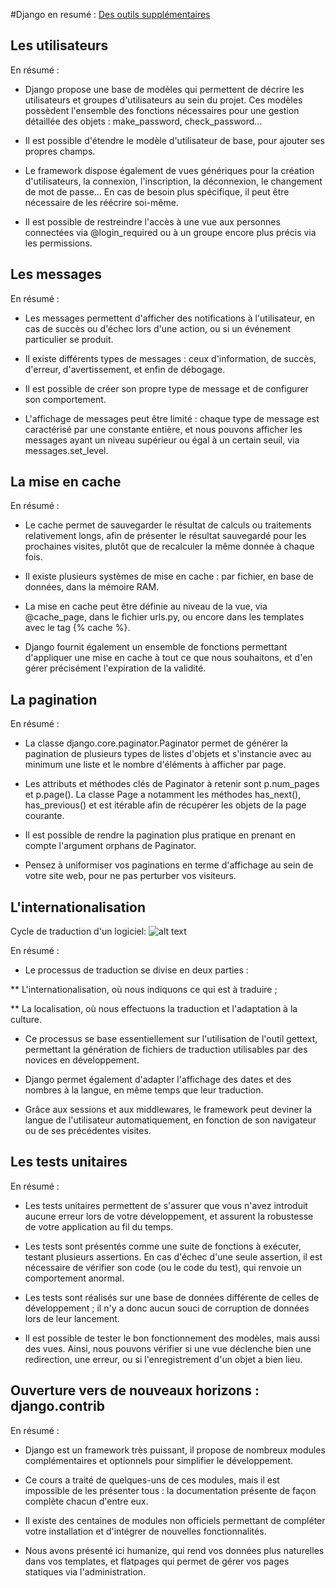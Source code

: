 #Django en resumé : [Des outils supplémentaires](http://openclassrooms.com/courses/developpez-votre-site-web-avec-le-framework-django/les-utilisateurs-2)

##  Les utilisateurs 
En résumé :

* Django propose une base de modèles qui permettent de décrire les utilisateurs et groupes d'utilisateurs au sein du projet. Ces modèles possèdent l'ensemble des fonctions nécessaires pour une gestion détaillée des objets : make_password, check_password…

* Il est possible d'étendre le modèle d'utilisateur de base, pour ajouter ses propres champs.

* Le framework dispose également de vues génériques pour la création d'utilisateurs, la connexion, l'inscription, la déconnexion, le changement de mot de passe… En cas de besoin plus spécifique, il peut être nécessaire de les réécrire soi-même.

* Il est possible de restreindre l'accès à une vue aux personnes connectées via @login_required ou à un groupe encore plus précis via les permissions. 

## Les messages 
En résumé :

* Les messages permettent d'afficher des notifications à l'utilisateur, en cas de succès ou d'échec lors d'une action, ou si un événement particulier se produit.

* Il existe différents types de messages : ceux d'information, de succès, d'erreur, d'avertissement, et enfin de débogage.

* Il est possible de créer son propre type de message et de configurer son comportement.

* L'affichage de messages peut être limité : chaque type de message est caractérisé par une constante entière, et nous pouvons afficher les messages ayant un niveau supérieur ou égal à un certain seuil, via messages.set_level.

## La mise en cache 
En résumé :

* Le cache permet de sauvegarder le résultat de calculs ou traitements relativement longs, afin de présenter le résultat sauvegardé pour les prochaines visites, plutôt que de recalculer la même donnée à chaque fois.

* Il existe plusieurs systèmes de mise en cache : par fichier, en base de données, dans la mémoire RAM.

* La mise en cache peut être définie au niveau de la vue, via @cache_page, dans le fichier urls.py, ou encore dans les templates avec le tag {% cache %}.

* Django fournit également un ensemble de fonctions permettant d'appliquer une mise en cache à tout ce que nous souhaitons, et d'en gérer précisément l'expiration de la validité.

## La pagination 
En résumé :

* La classe django.core.paginator.Paginator permet de générer la pagination de plusieurs types de listes d'objets et s'instancie avec au minimum une liste et le nombre d'éléments à afficher par page.

* Les attributs et méthodes clés de Paginator à retenir sont p.num_pages et p.page(). La classe Page a notamment les méthodes has_next(), has_previous() et est itérable afin de récupérer les objets de la page courante.

* Il est possible de rendre la pagination plus pratique en prenant en compte l'argument orphans de Paginator.

* Pensez à uniformiser vos paginations en terme d'affichage au sein de votre site web, pour ne pas perturber vos visiteurs.

## L'internationalisation 
Cycle de traduction d'un logiciel:
![alt text](http://uploads.siteduzero.com/files/420001_421000/420517.png)

En résumé :

* Le processus de traduction se divise en deux parties :

** L'internationalisation, où nous indiquons ce qui est à traduire ;

** La localisation, où nous effectuons la traduction et l'adaptation à la culture.

* Ce processus se base essentiellement sur l'utilisation de l'outil gettext, permettant la génération de fichiers de traduction utilisables par des novices en développement.

* Django permet également d'adapter l'affichage des dates et des nombres à la langue, en même temps que leur traduction.

* Grâce aux sessions et aux middlewares, le framework peut deviner la langue de l'utilisateur automatiquement, en fonction de son navigateur ou de ses précédentes visites.

## Les tests unitaires 
En résumé :

* Les tests unitaires permettent de s'assurer que vous n'avez introduit aucune erreur lors de votre développement, et assurent la robustesse de votre application au fil du temps.

* Les tests sont présentés comme une suite de fonctions à exécuter, testant plusieurs assertions. En cas d'échec d'une seule assertion, il est nécessaire de vérifier son code (ou le code du test), qui renvoie un comportement anormal.

* Les tests sont réalisés sur une base de données différente de celles de développement ; il n'y a donc aucun souci de corruption de données lors de leur lancement.

* Il est possible de tester le bon fonctionnement des modèles, mais aussi des vues. Ainsi, nous pouvons vérifier si une vue déclenche bien une redirection, une erreur, ou si l'enregistrement d'un objet a bien lieu.

## Ouverture vers de nouveaux horizons : django.contrib 
En résumé :

* Django est un framework très puissant, il propose de nombreux modules complémentaires et optionnels pour simplifier le développement.

* Ce cours a traité de quelques-uns de ces modules, mais il est impossible de les présenter tous : la documentation présente de façon complète chacun d'entre eux.

* Il existe des centaines de modules non officiels permettant de compléter votre installation et d'intégrer de nouvelles fonctionnalités.

* Nous avons présenté ici humanize, qui rend vos données plus naturelles dans vos templates, et flatpages qui permet de gérer vos pages statiques via l'administration.